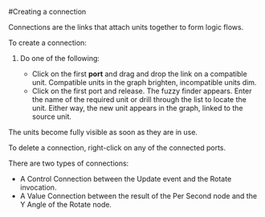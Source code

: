 #Creating a connection

Connections are the links that attach units together to form logic flows.

To create a connection:

1. Do one of the following:

   * Click on the first **port** and drag and drop the link on a compatible unit. 
    Compatible units in the graph brighten, incompatible units dim.
   * Click on the first port and release.
     The fuzzy finder appears. Enter the name of the required unit or drill through the list to locate the unit. Either way, the new unit appears in the graph, linked to the source unit.

The units become fully visible as soon as they are in use.

To delete a connection, right-click on any of the connected ports.

There are two types of connections:

 * A Control Connection between the Update event and the Rotate invocation.
 * A Value Connection between the result of the Per Second node and the Y Angle of the Rotate node.

